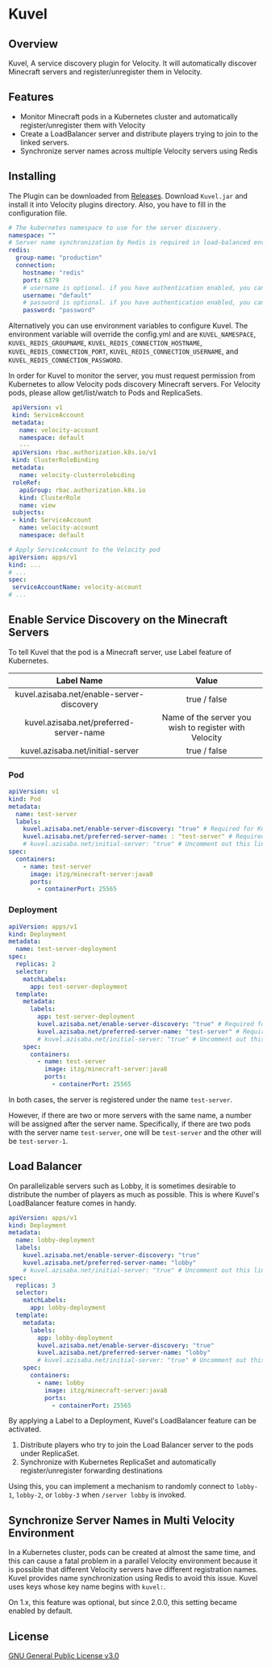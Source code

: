 # Kuvel
## Overview
Kuvel, A service discovery plugin for Velocity. It will automatically discover Minecraft servers and
register/unregister them in Velocity.

## Features

* Monitor Minecraft pods in a Kubernetes cluster and automatically register/unregister them with
  Velocity
* Create a LoadBalancer server and distribute players trying to join to the linked servers.
* Synchronize server names across multiple Velocity servers using Redis

## Installing

The Plugin can be downloaded
from [Releases](https://github.com/AzisabaNetwork/Kuvel/releases/latest). Download `Kuvel.jar` and
install it into Velocity plugins directory. Also, you have to fill in the configuration file.

```yml
# The kubernetes namespace to use for the server discovery.
namespace: ""
# Server name synchronization by Redis is required in load-balanced environments using multiple Velocity.
redis:
  group-name: "production"
  connection:
    hostname: "redis"
    port: 6379
    # username is optional. if you have authentication enabled, you can use it here. Or leave it blank or null.
    username: "default"
    # password is optional. if you have authentication enabled, you can use it here. Or leave it blank or null.
    password: "password"
```

Alternatively you can use environment variables to configure Kuvel. The environment variable will override
 the config.yml and are `KUVEL_NAMESPACE`, `KUVEL_REDIS_GROUPNAME`, `KUVEL_REDIS_CONNECTION_HOSTNAME`,
`KUVEL_REDIS_CONNECTION_PORT`, `KUVEL_REDIS_CONNECTION_USERNAME`, and `KUVEL_REDIS_CONNECTION_PASSWORD`.

In order for Kuvel to monitor the server, you must request permission from Kubernetes to allow
Velocity pods discovery Minecraft servers. For Velocity pods, please allow get/list/watch to Pods
and ReplicaSets.

```yml
 apiVersion: v1
 kind: ServiceAccount
 metadata:
   name: velocity-account
   namespace: default
   ---
 apiVersion: rbac.authorization.k8s.io/v1
 kind: ClusterRoleBinding
 metadata:
   name: velocity-clusterrolebiding
 roleRef:
   apiGroup: rbac.authorization.k8s.io
   kind: ClusterRole
   name: view
 subjects:
 - kind: ServiceAccount
   name: velocity-account
   namespace: default
 ```
 ```yml
# Apply ServiceAccount to the Velocity pod
apiVersion: apps/v1
kind: ...
# ...
spec:
  serviceAccountName: velocity-account
# ...
 ```

## Enable Service Discovery on the Minecraft Servers

To tell Kuvel that the pod is a Minecraft server, use Label feature of Kubernetes.

|                Label Name                 | Value |
|:-----------------------------------------:|:---:|
| kuvel.azisaba.net/enable-server-discovery |true / false|
|  kuvel.azisaba.net/preferred-server-name  |Name of the server you wish to register with Velocity|
|     kuvel.azisaba.net/initial-server      |true / false|

### Pod

```yml
apiVersion: v1
kind: Pod
metadata:
  name: test-server
  labels:
    kuvel.azisaba.net/enable-server-discovery: "true" # Required for Kuvel to detect Minecraft servers.
    kuvel.azisaba.net/preferred-server-name: : "test-server" # Required for Kuvel to name the server
    # kuvel.azisaba.net/initial-server: "true" # Uncomment out this line if you want to make this server the initial server.   
spec:
  containers:
    - name: test-server
      image: itzg/minecraft-server:java8
      ports:
        - containerPort: 25565
```

### Deployment
```yml
apiVersion: apps/v1
kind: Deployment
metadata:
  name: test-server-deployment
spec:
  replicas: 2
  selector:
    matchLabels:
      app: test-server-deployment
  template:
    metadata:
      labels:
        app: test-server-deployment
        kuvel.azisaba.net/enable-server-discovery: "true" # Required for Kuvel to detect Minecraft servers.
        kuvel.azisaba.net/preferred-server-name: "test-server" # Required for Kuvel to name the server
        # kuvel.azisaba.net/initial-server: "true" # Uncomment out this line if you want to make this server the initial server.
    spec:
      containers:
        - name: test-server
          image: itzg/minecraft-server:java8
          ports:
            - containerPort: 25565
```

In both cases, the server is registered under the name `test-server`.

However, if there are two or more servers with the same name, a number will be assigned after the server name. Specifically, if there are two pods with the server name `test-server`, one will be `test-server` and the other will be `test-server-1`.

## Load Balancer

On parallelizable servers such as Lobby, it is sometimes desirable to distribute the number of players as much as possible. This is where Kuvel's LoadBalancer feature comes in handy.

```yml
apiVersion: apps/v1
kind: Deployment
metadata:
  name: lobby-deployment
  labels:
    kuvel.azisaba.net/enable-server-discovery: "true"
    kuvel.azisaba.net/preferred-server-name: "lobby"
    # kuvel.azisaba.net/initial-server: "true" # Uncomment out this line if you want to make this load balancer server the initial server.
spec:
  replicas: 3
  selector:
    matchLabels:
      app: lobby-deployment
  template:
    metadata:
      labels:
        app: lobby-deployment
        kuvel.azisaba.net/enable-server-discovery: "true"
        kuvel.azisaba.net/preferred-server-name: "lobby"
        # kuvel.azisaba.net/initial-server: "true" # Uncomment out this line if you want to make this server the initial server.
    spec:
      containers:
        - name: lobby
          image: itzg/minecraft-server:java8
          ports:
            - containerPort: 25565
```

By applying a Label to a Deployment, Kuvel's LoadBalancer feature can be activated.

1. Distribute players who try to join the Load Balancer server to the pods under ReplicaSet.
2. Synchronize with Kubernetes ReplicaSet and automatically register/unregister forwarding destinations

Using this, you can implement a mechanism to randomly connect to `lobby-1`, `lobby-2`, or `lobby-3` when `/server lobby` is invoked.

## Synchronize Server Names in Multi Velocity Environment

In a Kubernetes cluster, pods can be created at almost the same time, and this can cause a fatal
problem in a parallel Velocity environment because it is possible that different Velocity servers
have different registration names. Kuvel provides name synchronization using Redis to avoid this
issue. Kuvel uses keys whose key name begins with `kuvel:`.

On 1.x, this feature was optional, but since 2.0.0, this setting became enabled by default.

## License
[GNU General Public License v3.0](LICENSE)